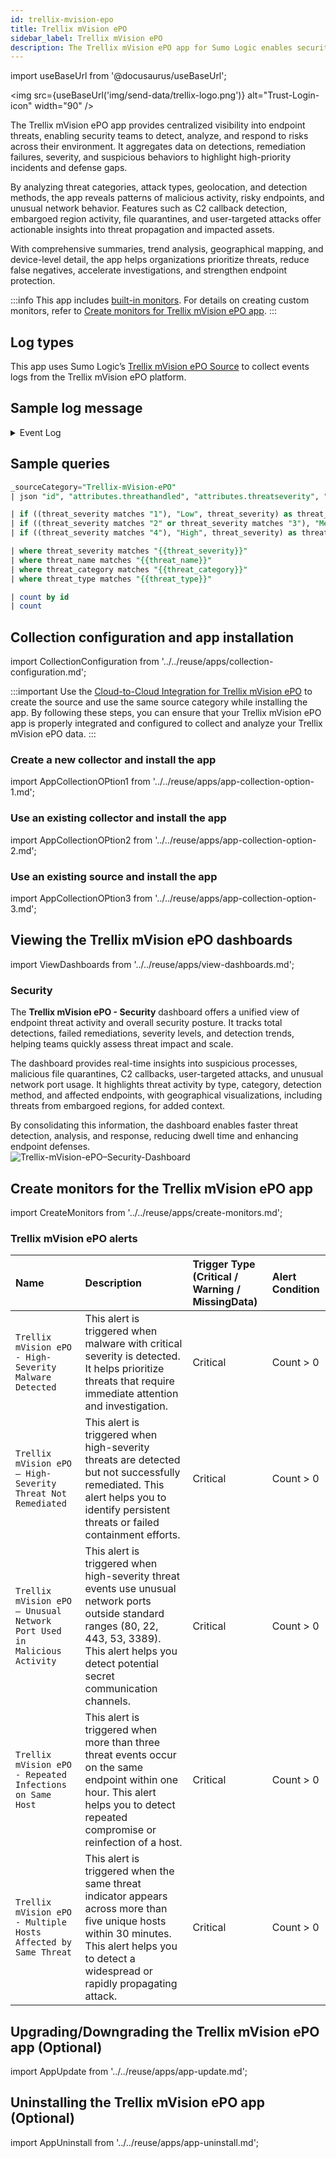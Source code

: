 ```yaml
---
id: trellix-mvision-epo
title: Trellix mVision ePO
sidebar_label: Trellix mVision ePO
description: The Trellix mVision ePO app for Sumo Logic enables security analysts to detect, analyze, and respond to threats to reduce false negatives, accelerate investigations, and strengthen endpoint protection.
---
```


import useBaseUrl from '@docusaurus/useBaseUrl';

<img src={useBaseUrl('img/send-data/trellix-logo.png')} alt="Trust-Login-icon" width="90" />

The Trellix mVision ePO app provides centralized visibility into endpoint threats, enabling security teams to detect, analyze, and respond to risks across their environment. It aggregates data on detections, remediation failures, severity, and suspicious behaviors to highlight high-priority incidents and defense gaps.

By analyzing threat categories, attack types, geolocation, and detection methods, the app reveals patterns of malicious activity, risky endpoints, and unusual network behavior. Features such as C2 callback detection, embargoed region activity, file quarantines, and user-targeted attacks offer actionable insights into threat propagation and impacted assets.

With comprehensive summaries, trend analysis, geographical mapping, and device-level detail, the app helps organizations prioritize threats, reduce false negatives, accelerate investigations, and strengthen endpoint protection.

:::info
This app includes [built-in monitors](#trellix-mvision-epo-alerts). For details on creating custom monitors, refer to [Create monitors for Trellix mVision ePO app](#create-monitors-for-the-trellix-mvision-epo-app).
:::

## Log types

This app uses Sumo Logic’s [Trellix mVision ePO Source](/docs/send-data/hosted-collectors/cloud-to-cloud-integration-framework/trellix-mvisio-epo-source/) to collect events logs from the Trellix mVision ePO platform.

## Sample log message

<details>
<summary>Event Log</summary>

```json
{
           "id": "b311da30-82ef-40ae-a1c7-74h6s4",
           "type": "MVEvents",
           "links": {
               "self": "/epo/v2/events/b311da30-82ef-40ae-a1c7-74h6s4"
           },
           "attributes": {
               "timestamp": "2023-06-09T16:40:49.510Z",
               "autoguid": "b04478e5-424c-44b0-ba78-f5e27dff4b3c",
               "detectedutc": "1686285700000",
               "receivedutc": "1686328849509",
               "agentguid": "a8c0a97d-f57c-43fc-b611-92499cb40846",
               "analyzer": "ENDP_AM_1070",
               "analyzername": "Trellix Endpoint Security",
               "analyzerversion": "10.7.0.5786",
               "analyzerhostname": "DESKTOP",
               "analyzeripv4": "172.20.10.2",
               "analyzeripv6": "/0:0:0:0:0:ffff:ac14:a02",
               "analyzermac": "a87eeabc2b1d",
               "analyzerdatversion": "5186.0",
               "analyzerengineversion": "6600.9927",
               "analyzerdetectionmethod": "On-Access Scan",
               "sourcehostname": null,
               "sourceipv4": "172.20.10.2",
               "sourceipv6": "/0:0:0:0:0:ffff:ac14:a02",
               "sourcemac": null,
               "sourceusername": null,
               "sourceprocessname": "C:\\Windows\\explorer.exe",
               "sourceurl": null,
               "targethostname": null,
               "targetipv4": "172.20.10.2",
               "targetipv6": "/0:0:0:0:0:ffff:ac14:a02",
               "targetmac": null,
               "targetusername": "DESKTOP\\Sumo",
               "targetport": null,
               "targetprotocol": null,
               "targetprocessname": null,
               "targetfilename": "C:\\Users\\Sumo\\AppData\\Local\\Temp\\Temp1_7ev3n.zip\\Endermanch@7ev3n.exe",
               "threatcategory": "av.detect",
               "threateventid": 1027,
               "threatseverity": "2",
               "threatname": "Ransomware-HIZ!9F8BC96C96D4",
               "threattype": "trojan",
               "threatactiontaken": "IDS_ALERT_ACT_TAK_DEL",
               "threathandled": true,
               "nodepath": "1\\1048078\\1116857",
               "targethash": "9f8bc96c96d43ecb69f883388d228754",
               "sourceprocesshash": null,
               "sourceprocesssigned": null,
               "sourceprocesssigner": null,
               "sourcefilepath": null
           }
       }
```
</details>

## Sample queries

```sql title="Total Threat Detections"
_sourceCategory="Trellix-mVision-ePO"
| json "id", "attributes.threathandled", "attributes.threatseverity", "attributes.threattype", "attributes.threatcategory", "attributes.analyzerdetectionmethod", "attributes.targethostname", "attributes.threatname", "attributes.analyzeripv4", "attributes.timestamp", "attributes.sourcehostname", "attributes.sourceusername", "attributes.sourceprocessname", "attributes.targetprocessname", "attributes.threatactiontaken", "attributes.targetfilename", "attributes.targethash", "attributes.sourceipv4", "attributes.targetipv4", "attributes.targetport", "attributes.targetprotocol", "attributes.sourceurl", "attributes.targetusername", "attributes.targetipv6" as id, threat_handled, threat_severity, threat_type, threat_category, analyzer_detection_method, target_hostname, threat_name, analyzer_ipv4, timestamp, source_hostname, source_username, source_processname, target_processname, threat_action_taken, target_filename, target_hash, source_ipv4, target_ipv4, target_port, target_protocol, source_url, target_username, target_ipv6 nodrop

| if ((threat_severity matches "1"), "Low", threat_severity) as threat_severity
| if ((threat_severity matches "2" or threat_severity matches "3"), "Medium", threat_severity) as threat_severity
| if ((threat_severity matches "4"), "High", threat_severity) as threat_severity

| where threat_severity matches "{{threat_severity}}"
| where threat_name matches "{{threat_name}}"
| where threat_category matches "{{threat_category}}"
| where threat_type matches "{{threat_type}}"

| count by id
| count
```

## Collection configuration and app installation

import CollectionConfiguration from '../../reuse/apps/collection-configuration.md';

<CollectionConfiguration/>

:::important
Use the [Cloud-to-Cloud Integration for Trellix mVision ePO](/docs/send-data/hosted-collectors/cloud-to-cloud-integration-framework/trellix-mvisio-epo-source/) to create the source and use the same source category while installing the app. By following these steps, you can ensure that your Trellix mVision ePO app is properly integrated and configured to collect and analyze your Trellix mVision ePO data.
:::

### Create a new collector and install the app

import AppCollectionOPtion1 from '../../reuse/apps/app-collection-option-1.md';

<AppCollectionOPtion1/>

### Use an existing collector and install the app

import AppCollectionOPtion2 from '../../reuse/apps/app-collection-option-2.md';

<AppCollectionOPtion2/>

### Use an existing source and install the app

import AppCollectionOPtion3 from '../../reuse/apps/app-collection-option-3.md';

<AppCollectionOPtion3/>

## Viewing the Trellix mVision ePO dashboards​​

import ViewDashboards from '../../reuse/apps/view-dashboards.md';

<ViewDashboards/>

### Security

The **Trellix mVision ePO - Security** dashboard offers a unified view of endpoint threat activity and overall security posture. It tracks total detections, failed remediations, severity levels, and detection trends, helping teams quickly assess threat impact and scale.

The dashboard provides real-time insights into suspicious processes, malicious file quarantines, C2 callbacks, user-targeted attacks, and unusual network port usage. It highlights threat activity by type, category, detection method, and affected endpoints, with geographical visualizations, including threats from embargoed regions, for added context.

By consolidating this information, the dashboard enables faster threat detection, analysis, and response, reducing dwell time and enhancing endpoint defenses.<br/><img src='https://sumologic-app-data-v2.s3.us-east-1.amazonaws.com/dashboards/Trellix-mVision-ePO/Trellix+mVision+ePO+-+Security.png' alt="Trellix-mVision-ePO–Security-Dashboard" />

## Create monitors for the Trellix mVision ePO app

import CreateMonitors from '../../reuse/apps/create-monitors.md';

<CreateMonitors/>

### Trellix mVision ePO alerts

| Name | Description | Trigger Type (Critical / Warning / MissingData) | Alert Condition | 
|:--|:--|:--|:--|
| `Trellix mVision ePO - High-Severity Malware Detected` | This alert is triggered when malware with critical severity is detected. It helps prioritize threats that require immediate attention and investigation. | Critical | Count > 0 |
| `Trellix mVision ePO – High-Severity Threat Not Remediated` | This alert is triggered when high-severity threats are detected but not successfully remediated. This alert helps you to identify persistent threats or failed containment efforts. | Critical | Count > 0|
| `Trellix mVision ePO – Unusual Network Port Used in Malicious Activity` | This alert is triggered when high-severity threat events use unusual network ports outside standard ranges (80, 22, 443, 53, 3389). This alert helps you detect potential secret communication channels. | Critical | Count > 0|
| `Trellix mVision ePO - Repeated Infections on Same Host` | This alert is triggered when more than three threat events occur on the same endpoint within one hour. This alert helps you to detect repeated compromise or reinfection of a host. | Critical | Count > 0|
| `Trellix mVision ePO - Multiple Hosts Affected by Same Threat` | This alert is triggered when the same threat indicator appears across more than five unique hosts within 30 minutes. This alert helps you to detect a widespread or rapidly propagating attack. | Critical | Count > 0|

## Upgrading/Downgrading the Trellix mVision ePO app (Optional)

import AppUpdate from '../../reuse/apps/app-update.md';

<AppUpdate/>

## Uninstalling the Trellix mVision ePO app (Optional)

import AppUninstall from '../../reuse/apps/app-uninstall.md';

<AppUninstall/>
